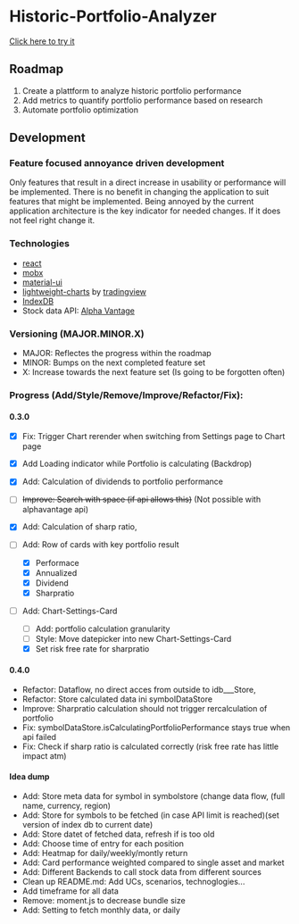 # Historic-Portfolio-Analyzer

[Click here to try it](https://sirbenedick.github.io/historic-portfolio-analyzer)

## Roadmap

1. Create a plattform to analyze historic portfolio performance
2. Add metrics to quantify portfolio performance based on research
3. Automate portfolio optimization

## Development

### Feature focused annoyance driven development

Only features that result in a direct increase in usability or performance will be implemented.
There is no benefit in changing the application to suit features that might be implemented.
Being annoyed by the current application architecture is the key indicator for needed changes. If it does not feel right change it.

### Technologies

- [react](https://reactjs.org)
- [mobx](https://mobx.js.org/README.html)
- [material-ui](https://material-ui.com)
- [lightweight-charts](https://github.com/tradingview/lightweight-charts) by [tradingview](https://www.tradingview.com/lightweight-charts/)
- [IndexDB](https://developer.mozilla.org/de/docs/Web/API/IndexedDB_API)
- Stock data API: [Alpha Vantage](https://www.alphavantage.co)

### Versioning (MAJOR.MINOR.X)

- MAJOR: Reflectes the progress within the roadmap
- MINOR: Bumps on the next completed feature set
- X: Increase towards the next feature set (Is going to be forgotten often)

### Progress (Add/Style/Remove/Improve/Refactor/Fix):

#### 0.3.0

- [x] Fix: Trigger Chart rerender when switching from Settings page to Chart page
- [x] Add Loading indicator while Portfolio is calculating (Backdrop)
- [x] Add: Calculation of dividends to portfolio performance
- [ ] ~~Improve: Search with space (if api allows this)~~ (Not possible with alphavantage api)
- [x] Add: Calculation of sharp ratio,
- [ ] Add: Row of cards with key portfolio result

  - [x] Performace
  - [x] Annualized
  - [x] Dividend
  - [x] Sharpratio

- [ ] Add: Chart-Settings-Card
  - [ ] Add: portfolio calculation granularity
  - [ ] Style: Move datepicker into new Chart-Settings-Card
  - [x] Set risk free rate for sharpratio

#### 0.4.0

- Refactor: Dataflow, no direct acces from outside to idb\_\_\_Store,
- Refactor: Store calculated data ini symbolDataStore
- Improve: Sharpratio calculation should not trigger rercalculation of portfolio
- Fix: symbolDataStore.isCalculatingPortfolioPerformance stays true when api failed
- Fix: Check if sharp ratio is calculated correctly (risk free rate has little impact atm)

#### Idea dump

- Add: Store meta data for symbol in symbolstore (change data flow, (full name, currency, region)
- Add: Store for symbols to be fetched (in case API limit is reached)(set version of index db to current date)
- Add: Store datet of fetched data, refresh if is too old
- Add: Choose time of entry for each position
- Add: Heatmap for daily/weekly/montly return
- Add: Card performance weighted compared to single asset and market
- Add: Different Backends to call stock data from different sources
- Clean up README.md: Add UCs, scenarios, technoglogies...
- Add timeframe for all data
- Remove: moment.js to decrease bundle size
- Add: Setting to fetch monthly data, or daily
